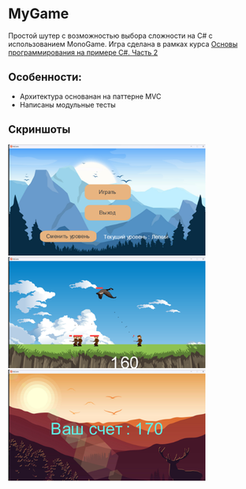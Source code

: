 ﻿# MyGame

Простой шутер с возможностью выбора сложности на C# с использованием MonoGame. Игра сделана в рамках курса
[Основы программирования на примере C#. Часть 2](https://ulearn.me/Course/BasicProgramming2/Steki_i_ocheredi_48016626-87ae-411d-ae97-f7a49e465dbc)

## Особенности:

* Архитектура основанан на паттерне MVC
* Написаны модульные тесты

## Скриншоты

<img src="Screenshots/home.png" alt="drawing" width="400"/>
<img src="Screenshots/play.png" alt="drawing" width="400"/>
<img src="Screenshots/end.png" alt="drawing" width="400"/>

